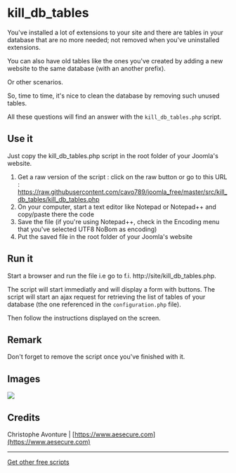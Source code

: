 # kill_db_tables

You've installed a lot of extensions to your site and there are tables in your database that are no more needed; not removed when you've uninstalled extensions.

You can also have old tables like the ones you've created by adding a new website to the same database (with an another prefix).

Or other scenarios.

So, time to time, it's nice to clean the database by removing such unused tables.

All these questions will find an answer with the `kill_db_tables.php` script.  

## Use it

Just copy the kill_db_tables.php script in the root folder of your Joomla's website.

1. Get a raw version of the script : click on the raw button or go to this URL : https://raw.githubusercontent.com/cavo789/joomla_free/master/src/kill_db_tables/kill_db_tables.php
2. On your computer, start a text editor like Notepad or Notepad++ and copy/paste there the code
3. Save the file (if you're using Notepad++, check in the Encoding menu that you've selected UTF8 NoBom as encoding)
4. Put the saved file in the root folder of your Joomla's website


## Run it

Start a browser and run the file i.e go to f.i. http://site/kill_db_tables.php.

The script will start immediatly and will display a form with buttons.  The script will start an ajax request for retrieving the list of tables of your database (the one referenced in the `configuration.php` file).

Then follow the instructions displayed on the screen.

## Remark

Don't forget to remove the script once you've finished with it.

## Images

<img src="https://github.com/cavo789/joomla_free/blob/master/src/kill_db_tables/result.png" />

## Credits

Christophe Avonture | [https://www.aesecure.com](https://www.aesecure.com)

-----

[Get other free scripts](https://github.com/cavo789/joomla_free)